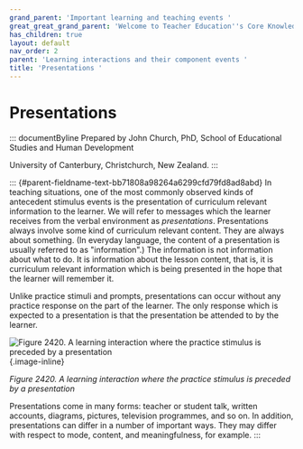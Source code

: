 ```yaml
---
grand_parent: 'Important learning and teaching events '
great_great_grand_parent: 'Welcome to Teacher Education''s Core Knowledge and Skills.'
has_children: true
layout: default
nav_order: 2
parent: 'Learning interactions and their component events '
title: 'Presentations '
---
```

# Presentations 


::: documentByline
Prepared by John Church, PhD, School of Educational Studies and Human
Development

University of Canterbury, Christchurch, New Zealand.
:::

::: {#parent-fieldname-text-bb71808a98264a6299cfd79fd8ad8abd}
In teaching situations, one of the most commonly observed kinds of
antecedent stimulus events is the presentation of curriculum relevant
information to the learner. We will refer to messages which the learner
receives from the verbal environment as *presentations*. Presentations
always involve some kind of curriculum relevant content. They are always
about something. (In everyday language, the content of a presentation is
usually referred to as "information".) The information is not
information about what to do. It is information about the lesson
content, that is, it is curriculum relevant information which is being
presented in the hope that the learner will remember it.

Unlike practice stimuli and prompts, presentations can occur without any
practice response on the part of the learner. The only response which is
expected to a presentation is that the presentation be attended to by
the learner.

![Figure 2420. A learning interaction where the practice stimulus is
preceded by a
presentation](../../../../../assets/images/TECKSFig2420.png "Figure 2420. A learning interaction where the practice stimulus is preceded by a presentation"){.image-inline}

*Figure 2420. A learning interaction where the practice stimulus is
preceded by a presentation*

Presentations come in many forms: teacher or student talk, written
accounts, diagrams, pictures, television programmes, and so on. In
addition, presentations can differ in a number of important ways. They
may differ with respect to mode, content, and meaningfulness, for
example.
:::
